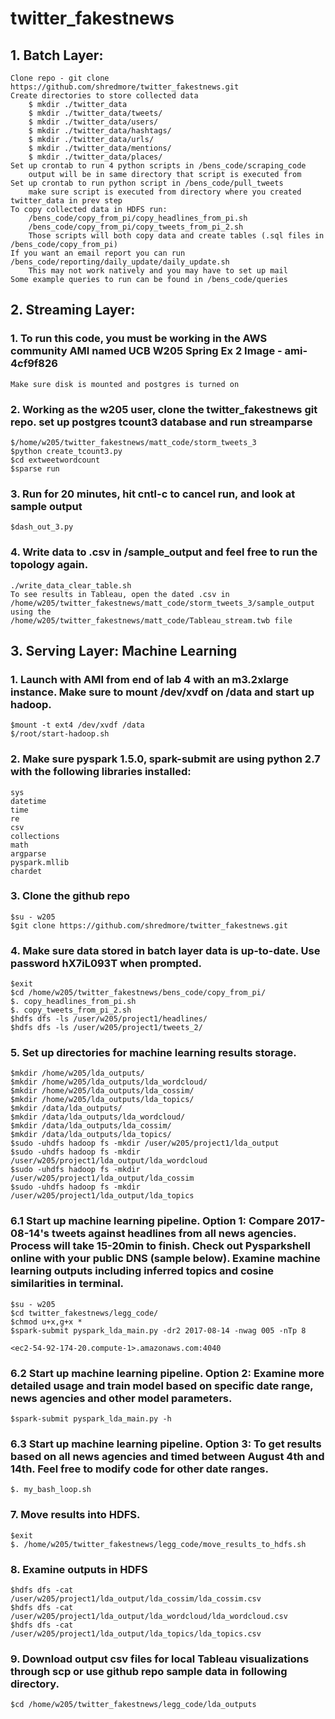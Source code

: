 # twitter_fakestnews

## 1. Batch Layer:

```
Clone repo - git clone https://github.com/shredmore/twitter_fakestnews.git
Create directories to store collected data
	$ mkdir ./twitter_data
	$ mkdir ./twitter_data/tweets/
	$ mkdir ./twitter_data/users/
	$ mkdir ./twitter_data/hashtags/
	$ mkdir ./twitter_data/urls/
	$ mkdir ./twitter_data/mentions/
	$ mkdir ./twitter_data/places/
Set up crontab to run 4 python scripts in /bens_code/scraping_code
	output will be in same directory that script is executed from
Set up crontab to run python script in /bens_code/pull_tweets
	make sure script is executed from directory where you created twitter_data in prev step
To copy collected data in HDFS run:
	/bens_code/copy_from_pi/copy_headlines_from_pi.sh
	/bens_code/copy_from_pi/copy_tweets_from_pi_2.sh
	Those scripts will both copy data and create tables (.sql files in /bens_code/copy_from_pi)
If you want an email report you can run /bens_code/reporting/daily_update/daily_update.sh
	This may not work natively and you may have to set up mail
Some example queries to run can be found in /bens_code/queries
```


## 2. Streaming Layer:

### 1. To run this code, you must be working in the AWS community AMI named UCB W205 Spring Ex 2 Image - ami-4cf9f826
```
Make sure disk is mounted and postgres is turned on
```

### 2. Working as the w205 user, clone the twitter_fakestnews git repo. set up postgres tcount3 database and run streamparse

```
$/home/w205/twitter_fakestnews/matt_code/storm_tweets_3
$python create_tcount3.py
$cd extweetwordcount
$sparse run
```

### 3. Run for 20 minutes, hit cntl-c to cancel run, and look at sample output
```
$dash_out_3.py
```

### 4. Write data to .csv in /sample_output and feel free to run the topology again.
```
./write_data_clear_table.sh
To see results in Tableau, open the dated .csv in
/home/w205/twitter_fakestnews/matt_code/storm_tweets_3/sample_output using the
/home/w205/twitter_fakestnews/matt_code/Tableau_stream.twb file
```

## 3. Serving Layer: Machine Learning

### 1. Launch with AMI from end of lab 4 with an m3.2xlarge instance. Make sure to mount /dev/xvdf on /data and start up hadoop.

```
$mount -t ext4 /dev/xvdf /data
$/root/start-hadoop.sh
```

### 2. Make sure pyspark 1.5.0, spark-submit are using python 2.7 with the following libraries installed:

```
sys
datetime
time
re
csv
collections
math
argparse
pyspark.mllib
chardet
```

### 3. Clone the github repo

```
$su - w205
$git clone https://github.com/shredmore/twitter_fakestnews.git
```

### 4. Make sure data stored in batch layer data is up-to-date. Use password hX7iL093T when prompted.

```
$exit
$cd /home/w205/twitter_fakestnews/bens_code/copy_from_pi/
$. copy_headlines_from_pi.sh
$. copy_tweets_from_pi_2.sh
$hdfs dfs -ls /user/w205/project1/headlines/
$hdfs dfs -ls /user/w205/project1/tweets_2/
```

### 5. Set up directories for machine learning results storage.

```
$mkdir /home/w205/lda_outputs/
$mkdir /home/w205/lda_outputs/lda_wordcloud/
$mkdir /home/w205/lda_outputs/lda_cossim/
$mkdir /home/w205/lda_outputs/lda_topics/
$mkdir /data/lda_outputs/
$mkdir /data/lda_outputs/lda_wordcloud/
$mkdir /data/lda_outputs/lda_cossim/
$mkdir /data/lda_outputs/lda_topics/
$sudo -uhdfs hadoop fs -mkdir /user/w205/project1/lda_output
$sudo -uhdfs hadoop fs -mkdir /user/w205/project1/lda_output/lda_wordcloud
$sudo -uhdfs hadoop fs -mkdir /user/w205/project1/lda_output/lda_cossim
$sudo -uhdfs hadoop fs -mkdir /user/w205/project1/lda_output/lda_topics
```

### 6.1 Start up machine learning pipeline. Option 1: Compare 2017-08-14's tweets against headlines from all news agencies. Process will take 15-20min to finish. Check out Pysparkshell online with your public DNS (sample below). Examine machine learning outputs including inferred topics and cosine similarities in terminal.

```
$su - w205
$cd twitter_fakestnews/legg_code/
$chmod u+x,g+x *
$spark-submit pyspark_lda_main.py -dr2 2017-08-14 -nwag 005 -nTp 8
```
```
<ec2-54-92-174-20.compute-1>.amazonaws.com:4040
```

### 6.2 Start up machine learning pipeline. Option 2: Examine more detailed usage and train model based on specific date range, news agencies and other model parameters.

```
$spark-submit pyspark_lda_main.py -h
```

### 6.3 Start up machine learning pipeline. Option 3: To get results based on all news agencies and timed between August 4th and 14th. Feel free to modify code for other date ranges.

```
$. my_bash_loop.sh
```

### 7. Move results into HDFS.

```
$exit
$. /home/w205/twitter_fakestnews/legg_code/move_results_to_hdfs.sh
```

### 8. Examine outputs in HDFS

```
$hdfs dfs -cat /user/w205/project1/lda_output/lda_cossim/lda_cossim.csv
$hdfs dfs -cat /user/w205/project1/lda_output/lda_wordcloud/lda_wordcloud.csv
$hdfs dfs -cat /user/w205/project1/lda_output/lda_topics/lda_topics.csv
```

### 9. Download output csv files for local Tableau visualizations through scp or use github repo sample data in following directory.

```
$cd /home/w205/twitter_fakestnews/legg_code/lda_outputs
```
